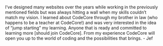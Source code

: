 I’ve designed many websites over the years while working in the previously
mentioned fields but was always hitting a wall when my skills couldn’t match
my vision. I learned about CodeCore through my brother in law (who happens to
be a teacher at CodeCore!) and was very interested in the idea of “jump
starting” my learning. Anyone that is ready and committed to learning more
[should join CodeCore]. From my experience CodeCore will open you up to the
world of coding and the possibilities that brings. - Jef

